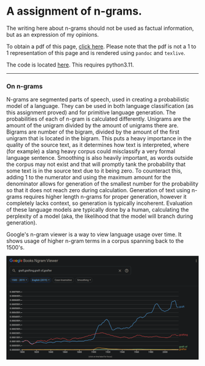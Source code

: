 # A assignment of n-grams.

The writing here about n-grams should not be used as factual information, but as an expression of my opinions.

To obtain a pdf of this page, [click here](nlpngrams.pdf). Please note that the pdf is not a 1 to 1 representation of this page and is rendered using `pandoc` and `texlive`. 

The code is located [here](nlpngrams.zip). This requires python3.11.

---

### On n-grams

N-grams are segmented parts of speech, used in creating a probabilistic model of a language. They can be used in both language classification (as this assignment proved) and for primitive language generation. The probabilities of each of n-gram is calculated differently. Unigrams are the amount of the unigram divided by the amount of unigrams there are. Bigrams are number of the bigram, divided by the amount of the first unigram that is located in the bigram. This puts a heavy importance in the quality of the source text, as it determines how text is interpreted, where (for example) a slang heavy corpus could misclassify a very formal language sentence. Smoothing is also heavily important, as words outside the corpus may not exist and that will promptly tank the probability that some text is in the source text due to it being zero. To counteract this, adding 1 to the numerator and using the maximum amount for the denominator allows for generation of the smallest number for the probability so that it does not reach zero during calculation. Generation of text using n-grams requires higher length n-grams for proper generation, however it completely lacks context, so generation is typically incoherent. Evaluation of these language models are typically done by a human, calculating the perplexity of a model (aka, the likelihood that the model will branch during generation). 

Google's n-gram viewer is a way to view language usage over time. It shows usage of higher n-gram terms in a corpus spanning back to the 1500's. 

![Google N-gram Viewer Example](gngram.png)
